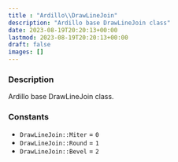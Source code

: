 ```yaml
---
title : "Ardillo\\DrawLineJoin"
description: "Ardillo base DrawLineJoin class"
date: 2023-08-19T20:20:13+00:00
lastmod: 2023-08-19T20:20:13+00:00
draft: false
images: []
---
```

### Description

Ardillo base DrawLineJoin class.

### Constants

 * `DrawLineJoin::Miter` = `0`
 * `DrawLineJoin::Round` = `1`
 * `DrawLineJoin::Bevel` = `2`
